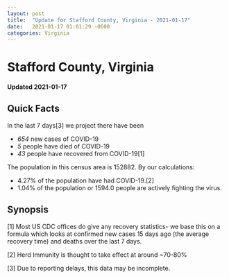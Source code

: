 ```yaml
---
layout: post
title:  "Update for Stafford County, Virginia - 2021-01-17"
date:   2021-01-17 01:01:29 -0600
categories: Virginia
---
```


# Stafford County, Virginia
#### Updated 2021-01-17

## Quick Facts

In the last 7 days[3] we project there have been
- *654* new cases of COVID-19
- *5* people have died of COVID-19
- *43* people have recovered from COVID-19[1]

The population in this census area is 152882. By our calculations:
- 4.27% of the population have had COVID-19.[2]
- 1.04% of the population or 1594.0 people are actively fighting the virus.

## Synopsis




[1] Most US CDC offices do give any recovery statistics- we base this on a formula which looks at confirmed new cases
15 days ago (the average recovery time) and deaths over the last 7 days.

[2] Herd Immunity is thought to take effect at around ~70-80%

[3] Due to reporting delays, this data may be incomplete.
 
    